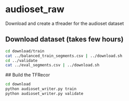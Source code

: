 # audioset_raw

Download and create a tfreader for the audioset dataset

## Download dataset (takes few hours)

```bash
cd download/train
cat ../balanced_train_segments.csv | ../download.sh
cd ../validate 
cat ../eval_segments.csv | ../download.sh
```
## Build the TFRecor

```bash
cd download
python audioset_writer.py train
python audioset_writer.py validate
```
